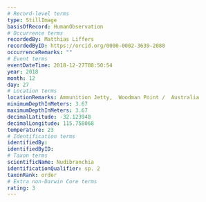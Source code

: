 ```yaml
---
# Record-level terms
type: StillImage
basisOfRecord: HumanObservation
# Occurrence terms
recordedBy: Matthias Liffers
recordedByID: https://orcid.org/0000-0002-3639-2080
occurrenceRemarks: ""
# Event terms
eventDateTime: 2018-12-27T08:50:54
year: 2018
month: 12
day: 27
# Location terms
locationRemarks: Ammunition Jetty,  Woodman Point /  Australia
minimumDepthInMeters: 3.67
maximumDepthInMeters: 3.67
decimalLatitude: -32.123948
decimalLongitude: 115.758068
temperature: 23
# Identification terms
identifiedBy: 
identifiedByID: 
# Taxon terms
scientificName: Nudibranchia
identificationQualifier: sp. 2
taxonRank: order
# Extra non-Darwin Core terms
rating: 3
---
```

